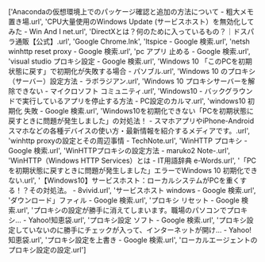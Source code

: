 ['Anacondaの仮想環境上でのパッケージ確認と追加の方法について - 粗大メモ置き場.url', 'CPU大量使用のWindows Update (サービスホスト）を無効化してみた - Win And I net.url', 'DirectXとは？何のために入っているもの？｜ドスパラ通販【公式】.url', 'Google Chrome.lnk', 'ltspice - Google 検索.url', 'netsh winhttp reset proxy - Google 検索.url', 'pc アプリ 止める - Google 検索.url', 'visual studio プロキシ設定 - Google 検索.url', 'Windows 10 「このPCを初期状態に戻す」で初期化が失敗する場合 - パソブル.url', 'Windows 10 のプロキシ（サーバー）設定方法 - ラボラジアン.url', 'Windows 10 プロキシサーバーを解除できない - マイクロソフト コミュニティ.url', 'Windows10 - バックグラウンドで実行しているアプリを停止する方法 - PC設定のカルマ.url', 'windows10 初期化 失敗 - Google 検索.url', 'Windows10を初期化できない「PCを初期状態に戻すときに問題が発生しました」の対処法！ - スマホアプリやiPhone-Androidスマホなどの各種デバイスの使い方・最新情報を紹介するメディアです。.url', 'winhttp proxyの設定とその周辺事情 - TechNote.url', 'WinHTTP プロキシ - Google 検索.url', 'WinHTTPプロキシの設定方法 - maruko2 Note-.url', 'WinHTTP（Windows HTTP Services）とは - IT用語辞典 e-Words.url', '「PCを初期状態に戻すときに問題が発生しました」エラーでWindows 10 初期化できない.url', '【Windows10】サービスホスト：ローカルシステムがPCを重くする！？その対処法。 - 8vivid.url', 'サービスホスト windows - Google 検索.url', 'ダウンロード」ファィル - Google 検索.url', 'プロキシ リセット - Google 検索.url', 'プロキシの設定が勝手に消えてしまいます。職場のパソコンでプロキシ... - Yahoo!知恵袋.url', 'プロキシ設定 ソフト - Google 検索.url', 'プロキシ設定していないのに勝手にチェックが入って、インターネットが開け... - Yahoo!知恵袋.url', 'プロキシ設定を上書き - Google 検索.url', 'ローカルエージェントのプロキシ設定の設定.url']
​
